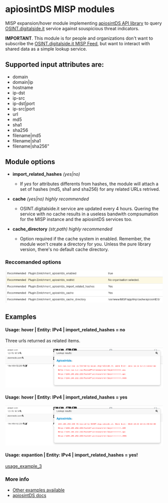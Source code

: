 # apiosintDS MISP modules

MISP expansion/hover module implementing [apiosintDS API library](https://github.com/davidonzo/apiosintDS) to query [OSINT.digitalside.it](https://osint.digitalside.it) service against souspicious threat indicators.

**IMPORTANT**. This module is for people and organizations don't want to subscribe the [OSINT.digitalside.it MISP Feed](https://osint.digitalside.it/Threat-Intel/digitalside-misp-feed/), but want to interact with shared data as a simple lookup service.

## Supported input attributes are:
* domain
* domain|ip
* hostname
* ip-dst
* ip-src
* ip-dst|port
* ip-src|port
* url
* md5
* sha1
* sha256
* filename|md5
* filename|sha1
* filename|sha256"

## Module options
* **import_related_hashes** *(yes|no)*
	* If *yes* for attributes differents from hashes, the module will attach a set of hashes (md5, sha1 and sha256) for any related URLs retrived.

* **cache** *(yes|no)* *highly recommended*
	* OSINT.digitalside.it service are updated every 4 hours. Quering the service with no cache results in a useless bandwith compsumation for the MISP instance and the apiosintDS services too.

* **cache_directory** *(str,path)* *highly recommended*
	* Option required if the cache system in enabled. Remember, the module won't create a directory for you. Unless the pure library version, there's no default cache directory.

### Reccomanded options
![Module Options](https://raw.githubusercontent.com/davidonzo/host/master/examples_apiosintDS_MISP_Module/module_optionsGOOD.png)

## Examples

#### Usage: hover | Entity: IPv4 | import_related_hashes = no

Three urls returned as related items.

![usage_example_1](https://raw.githubusercontent.com/davidonzo/host/master/examples_apiosintDS_MISP_Module/ip_.png)

#### Usage: hover | Entity: IPv4 | import_related_hashes = yes
![usage_example_2](https://raw.githubusercontent.com/davidonzo/host/master/examples_apiosintDS_MISP_Module/ip_.png)

#### Usage: expantion | Entity: IPv4 | import_related_hashes = yes!
[usage_example_3](https://raw.githubusercontent.com/davidonzo/host/master/examples_apiosintDS_MISP_Module/enrich_results.png)

### More info
* [Other examples available](https://github.com/davidonzo/host/tree/master/examples_apiosintDS_MISP_Module)
* [apiosintDS docs](https://apiosintds.readthedocs.io/en/latest/)
